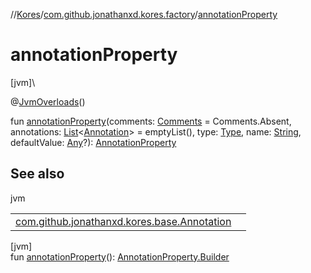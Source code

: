 //[Kores](../../index.md)/[com.github.jonathanxd.kores.factory](index.md)/[annotationProperty](annotation-property.md)

# annotationProperty

[jvm]\

@[JvmOverloads](https://kotlinlang.org/api/latest/jvm/stdlib/kotlin.jvm/-jvm-overloads/index.html)()

fun [annotationProperty](annotation-property.md)(comments: [Comments](../com.github.jonathanxd.kores.base.comment/-comments/index.md) = Comments.Absent, annotations: [List](https://kotlinlang.org/api/latest/jvm/stdlib/kotlin.collections/-list/index.html)<[Annotation](../com.github.jonathanxd.kores.base/-annotation/index.md)> = emptyList(), type: [Type](https://docs.oracle.com/javase/8/docs/api/java/lang/reflect/Type.html), name: [String](https://kotlinlang.org/api/latest/jvm/stdlib/kotlin/-string/index.html), defaultValue: [Any](https://kotlinlang.org/api/latest/jvm/stdlib/kotlin/-any/index.html)?): [AnnotationProperty](../com.github.jonathanxd.kores.base/-annotation-property/index.md)

## See also

jvm

| | |
|---|---|
| [com.github.jonathanxd.kores.base.Annotation](../com.github.jonathanxd.kores.base/-annotation/index.md) |  |

[jvm]\
fun [annotationProperty](annotation-property.md)(): [AnnotationProperty.Builder](../com.github.jonathanxd.kores.base/-annotation-property/-builder/index.md)

